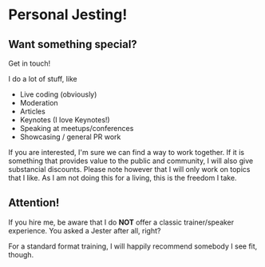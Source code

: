 # Personal Jesting!

## Want something special?

Get in touch!

I do a lot of stuff, like
* Live coding (obviously)
* Moderation
* Articles
* Keynotes (I love Keynotes!)
* Speaking at meetups/conferences
* Showcasing / general PR work

If you are interested, I'm sure we can find a way to work together. If it is something that provides value to the public and community, I will also give substancial discounts. Please note however that I will only work on topics that I like. As I am not doing this for a living, this is the freedom I take.

## Attention!

If you hire me, be aware that I do **NOT** offer a classic trainer/speaker experience. You asked a Jester after all, right?

For a standard format training, I will happily recommend somebody I see fit, though.